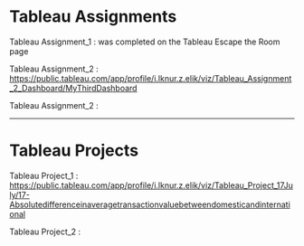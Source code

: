 # Tableau Assignments

Tableau Assignment_1 : was completed on the Tableau Escape the Room page

Tableau Assignment_2 : https://public.tableau.com/app/profile/i.lknur.z.elik/viz/Tableau_Assignment_2_Dashboard/MyThirdDashboard

Tableau Assignment_2 :

---------------------

# Tableau Projects

Tableau Project_1 : https://public.tableau.com/app/profile/i.lknur.z.elik/viz/Tableau_Project_17July/17-Absolutedifferenceinaveragetransactionvaluebetweendomesticandinternational

Tableau Project_2 :

